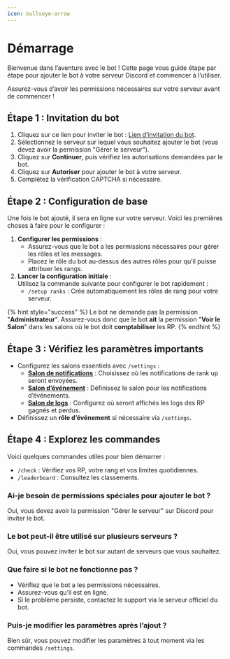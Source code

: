 ```yaml
---
icon: bullseye-arrow
---
```


# Démarrage

Bienvenue dans l’aventure avec le bot ! Cette page vous guide étape par étape pour ajouter le bot à votre serveur Discord et commencer à l’utiliser.

Assurez-vous d’avoir les permissions nécessaires sur votre serveur avant de commencer !

## Étape 1 : Invitation du bot

1. Cliquez sur ce lien pour inviter le bot : [Lien d’invitation du bot](https://discord.com/oauth2/authorize?client_id=1312924786451812413\&permissions=275146722497\&integration_type=0\&scope=applications.commands+bot).
2. Sélectionnez le serveur sur lequel vous souhaitez ajouter le bot (vous devez avoir la permission "Gérer le serveur").
3. Cliquez sur **Continuer**, puis vérifiez les autorisations demandées par le bot.
4. Cliquez sur **Autoriser** pour ajouter le bot à votre serveur.
5. Complétez la vérification CAPTCHA si nécessaire.

## Étape 2 : Configuration de base

Une fois le bot ajouté, il sera en ligne sur votre serveur. Voici les premières choses à faire pour le configurer :

1. **Configurer les permissions** :
   * Assurez-vous que le bot a les permissions nécessaires pour gérer les rôles et les messages.
   * Placez le rôle du bot au-dessus des autres rôles pour qu’il puisse attribuer les rangs.
2. **Lancer la configuration initiale** :\
   Utilisez la commande suivante pour configurer le bot rapidement :
   * `/setup ranks` : Crée automatiquement les rôles de rang pour votre serveur.

{% hint style="success" %}
Le bot ne demande pas la permission "**Administrateur**". Assurez-vous donc que le bot **ait** la permission "**Voir le Salon**" dans les salons où le bot doit **comptabiliser** les RP.
{% endhint %}

## Étape 3 : Vérifiez les paramètres importants

* Configurez les salons essentiels avec `/settings` :
  * [**Salon de notifications**](configuration/salon-de-notifications.md) : Choisissez où les notifications de rank up seront envoyées.
  * [**Salon d’événement**](configuration/salon-devenement.md) : Définissez le salon pour les notifications d’événements.
  * [**Salon de logs**](configuration/salon-des-logs.md) : Configurez où seront affichés les logs des RP gagnés et perdus.
* Définissez un **rôle d’événement** si nécessaire via `/settings`.

## Étape 4 : Explorez les commandes

Voici quelques commandes utiles pour bien démarrer :

* `/check` : Vérifiez vos RP, votre rang et vos limites quotidiennes.
* `/leaderboard` : Consultez les classements.

### **Ai-je besoin de permissions spéciales pour ajouter le bot ?**

Oui, vous devez avoir la permission "Gérer le serveur" sur Discord pour inviter le bot.

### **Le bot peut-il être utilisé sur plusieurs serveurs ?**

Oui, vous pouvez inviter le bot sur autant de serveurs que vous souhaitez.

### **Que faire si le bot ne fonctionne pas ?**

* Vérifiez que le bot a les permissions nécessaires.
* Assurez-vous qu’il est en ligne.
* Si le problème persiste, contactez le support via le serveur officiel du bot.

### **Puis-je modifier les paramètres après l’ajout ?**

Bien sûr, vous pouvez modifier les paramètres à tout moment via les commandes `/settings`.
